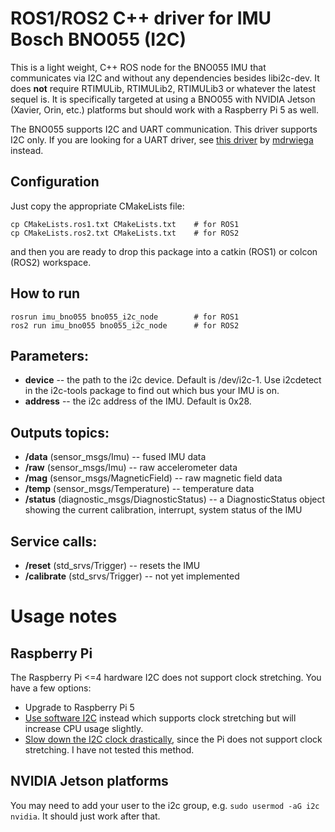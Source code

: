 # ROS1/ROS2 C++ driver for IMU Bosch BNO055 (I2C)

This is a light weight, C++ ROS node for the BNO055 IMU that communicates via I2C and without any dependencies besides libi2c-dev. It does **not** require RTIMULib, RTIMULib2, RTIMULib3 or whatever the latest sequel is. It is specifically targeted at using a BNO055 with NVIDIA Jetson (Xavier, Orin, etc.) platforms but should work with a Raspberry Pi 5 as well.

The BNO055 supports I2C and UART communication. This driver supports I2C only. If you are looking for a UART driver, see [this driver](https://github.com/mdrwiega/bosch_imu_driver) by [mdrwiega](https://github.com/mdrwiega) instead.

## Configuration

Just copy the appropriate CMakeLists file:

```
cp CMakeLists.ros1.txt CMakeLists.txt    # for ROS1
cp CMakeLists.ros2.txt CMakeLists.txt    # for ROS2
```

and then you are ready to drop this package into a catkin (ROS1) or colcon (ROS2) workspace.

## How to run
```
rosrun imu_bno055 bno055_i2c_node        # for ROS1
ros2 run imu_bno055 bno055_i2c_node      # for ROS2
```

## Parameters:

* **device** -- the path to the i2c device. Default is /dev/i2c-1. Use i2cdetect in the i2c-tools package to find out which bus your IMU is on.
* **address** -- the i2c address of the IMU. Default is 0x28.

## Outputs topics:
* **/data** (sensor\_msgs/Imu) -- fused IMU data
* **/raw** (sensor\_msgs/Imu) -- raw accelerometer data
* **/mag** (sensor\_msgs/MagneticField) -- raw magnetic field data
* **/temp** (sensor\_msgs/Temperature) -- temperature data
* **/status** (diagnostic\_msgs/DiagnosticStatus) -- a DiagnosticStatus object showing the current calibration, interrupt, system status of the IMU

## Service calls:
* **/reset** (std\_srvs/Trigger) -- resets the IMU
* **/calibrate** (std\_srvs/Trigger) -- not yet implemented

# Usage notes

## Raspberry Pi

The Raspberry Pi <=4 hardware I2C does not support clock stretching. You have a few options:

* Upgrade to Raspberry Pi 5
* [Use software I2C](https://github.com/fivdi/i2c-bus/blob/master/doc/raspberry-pi-software-i2c.md) instead which supports clock stretching but will increase CPU usage slightly.
* [Slow down the I2C clock drastically](https://learn.adafruit.com/circuitpython-on-raspberrypi-linux/i2c-clock-stretching), since the Pi does not support clock stretching. I have not tested this method.

## NVIDIA Jetson platforms

You may need to add your user to the i2c group, e.g. `sudo usermod -aG i2c nvidia`. It should just work after that.

